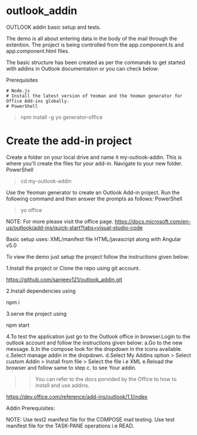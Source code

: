 # outlook_addin
OUTLOOK addin basic setup and tests.

The demo is all about entering data in the body of the mail through the extention.
The project is being controlled from the app.component.ts and app.component.html files.

The basic structure has been created as per the commands to get started with addins in Outlook documentation or you can check below:

Prerequisites

	# Node.js
	# Install the latest version of Yeoman and the Yeoman generator for Office Add-ins globally.
	# PowerShell


> npm install -g yo generator-office
  
# Create the add-in project

Create a folder on your local drive and name it my-outlook-addin. This is where you'll create the files for your add-in.
Navigate to your new folder.
PowerShell
>cd my-outlook-addin

Use the Yeoman generator to create an Outlook Add-in project. Run the following command and then answer the prompts as follows:
PowerShell


>yo office

NOTE: For more please visit the office page.
        https://docs.microsoft.com/en-us/outlook/add-ins/quick-start?tabs=visual-studio-code

Basic setup uses:
	XML/manifest file
	HTML/javascript along with Angular v5.0

To view the demo just setup the project follow the instructions given below:

1.Install the project or Clone the repo using git account.

 https://github.com/sanjeev121/outlook_addin.git

2.Install dependencies using 

 npm i 

3.serve the project using

 npm start

4.To test the application just go to the Outlook office in browser.Login to the outlook account and follow the instructions given below:
	a.Go to the new message.
	b.In the compose look for the dropdown in the icons available.
	c.Select manage addin in the dropdown.
	d.Select My Addins option > Select custom Addin > Install from file > Select the file i.e XML
	e.Reload the browser and follow same to step c. to see Your addin.

>> You can refer to the docs porvided by the Office to how to install and use addins. 

https://dev.office.com/reference/add-ins/outlook/1.1/index

Addin Prerequisites:

NOTE: Use test2 manifest file for the COMPOSE mail testing.
      Use test manifest file for the TASK-PANE operations i.e READ.
